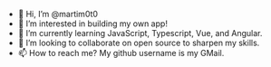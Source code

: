 - 👋 Hi, I’m @martim0t0
- 👀 I’m interested in building my own app!
- 🌱 I’m currently learning JavaScript, Typescript, Vue, and Angular.
- 💞️ I’m looking to collaborate on open source to sharpen my skills.
- 📫 How to reach me? My github username is my GMail.
